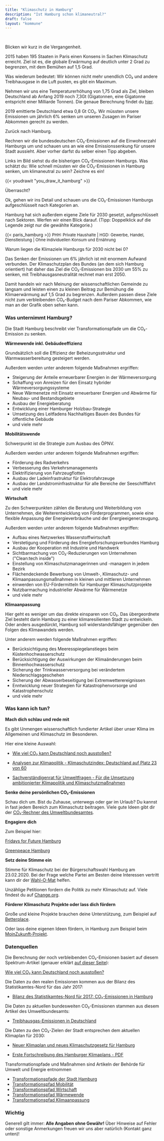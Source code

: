 ```yaml
---
title: "Klimaschutz in Hamburg"
description: "Ist Hamburg schon klimaneutral?"
draft: false
layout: "kommune"
---
```


<br>

Blicken wir kurz in die Vergangenheit.

2015 haben 195 Staaten in Paris einen Konsens in Sachen Klimaschutz erreicht.
Ziel ist es, die globale Erwärmung auf deutlich unter 2 Grad zu begrenzen, mit dem Bemühen auf 1,5 Grad.

Was wiederum bedeutet: Wir können nicht mehr unendlich CO₂ und andere Treibhausgase in die Luft pusten, es gibt ein Maximum.

Nehmen wir uns eine Temperaturerhöhung von 1,75 Grad als Ziel, bleiben Deutschland ab Anfang 2019 noch 7,3Gt (Gigatonnen, eine Gigatonne entspricht einer Milliarde Tonnen). Die genaue Berechnung findet du [hier](https://scilogs.spektrum.de/klimalounge/wie-viel-co2-kann-deutschland-noch-ausstossen/).

2019 emittierte Deutschland etwa 0,8 Gt CO₂. Wir müssten unsere Emissionen um jährlich 6% senken um unseren Zusagen im Pariser Abkommen gerecht zu werden.

Zurück nach Hamburg.

Rechnen wir die bundesdeutschen CO₂-Emissionen auf die Einwohnerzahl Hamburgs um und schauen uns an wie eine Emissionssenkung für unsere Stadt aussieht. Aber vorher darfst du selber einen Tipp abgeben.

Links im Bild siehst du die bisherigen CO₂-Emissionen Hamburgs. Was schätzt du: Wie schnell müssten wir die CO₂-Emissionen in Hamburg senken, um klimaneutral zu sein? Zeichne es ein!

{{< youdrawit "you_draw_it_hamburg" >}}

Überrascht?

Ok, gehen wir ins Detail und schauen uns die CO₂-Emissionen Hamburgs aufgeschlüsselt nach Kategorien an.

Hamburg hat sich außerdem eigene Ziele für 2030 gesetzt, aufgeschlüsselt nach Sektoren. Werfen wir einen Blick darauf. (Tipp: Doppelklick auf die Legende zeigt nur die gewählte Kategorie.)

{{< paris_hamburg >}}
<span style="font-size:small">PHH: Private Haushalte | HGD: Gewerbe, Handel, Dienstleistung | Ohne individuellen Konsum und Ernährung</span>

Warum liegen die Klimaziele Hamburgs für 2030 nicht bei 0? 

Das Senken der Emissionen um 6% jährlich ist mit enormem Aufwand verbunden. Der Klimaschutzplan des Bundes (an dem sich Hamburg orientiert) hat daher das Ziel die CO₂-Emissionen bis 2030 um 55% zu senken, mit Treibhausgasneutralität rechnet man erst 2050.


Damit handeln wir nach Meinung der wissenschaftlichen Gemeinde zu langsam und leisten einen zu kleinen Beitrag zur Bemühung die Klimaerwärmung auf 1,5 Grad zu begrenzen.
Außerdem passen diese Ziele nicht zum verbleibenden CO₂-Budget nach dem Pariser Abkommen, wie man an der Grafik oben sehen kann.

### Was unternimmt Hamburg?

Die Stadt Hamburg beschreibt vier Transformationspfade um die CO₂-Emission zu senken.

**Wärmewende inkl. Gebäudeeffizienz**

Grundsätzlich soll die Effizienz der Beheizungsstruktur und Warmwasserbereitung gesteigert werden.

Außerdem werden unter anderem folgende Maßnahmen ergriffen:
- Steigerung der Anteile erneuerbarer Energien in der Wärmeversorgung
- Schaffung von Anreizen für den Einsatz hybrider Wärmeversorgungssysteme
- Neue Wärmenetze mit Einsatz erneuerbarer Energien und Abwärme für Neubau- und Bestandsgebiete
- Ausbau der Energieberatung
- Entwicklung einer Hamburger Holzbau-Strategie
- Umsetzung des Leitfadens Nachhaltiges Bauen des Bundes für öffentliche Gebäude
- und viele mehr

**Mobilitätswende**

Schwerpunkt ist die Strategie zum Ausbau des ÖPNV.

Außerdem werden unter anderem folgende Maßnahmen ergriffen:
- Förderung des Radverkehrs
- Verbesserung des Verkehrsmanagements
- Elektrifizierung von Fahrzeugflotten
- Ausbau der Ladeinfrastruktur für Elektrofahrzeuge 
- Ausbau der Landstrominfrastruktur für alle Bereiche der Seeschifffahrt 
- und viele mehr

**Wirtschaft**

Zu den Schwerpunkten zählen die Beratung und Weiterbildung von Unternehmen, die Weiterentwicklung von Förderprogrammen, sowie eine flexible Anpassung der Energieverbräuche und der Energieeigenerzeugung.

Außerdem werden unter anderem folgende Maßnahmen ergriffen:

- Aufbau eines Netzwerkes Wasserstoffwirtschaft
- Verstetigung und Förderung des Energieforschungsverbundes Hamburg
- Ausbau der Kooperation mit Industrie und Handwerk
- Sichtbarmachung von CO₂-Reduzierungen von Unternehmen ("Clean:tech inside")
- Einstellung von Klimaschutzmanagerinnen und -managern in jedem Bezirk
- Flächendeckende Bewerbung von Umwelt-, Klimaschutz- und Klimaanpassungsmaßnahmen in kleinen und mittleren Unternehmen
- einwerden von EU-Fördermitteln für Hamburger Klimaschutzprojekte
- Nutzbarmachung industrieller Abwärme für Wärmenetze
- und viele mehr

**Klimaanpassung**

Hier geht es weniger um das direkte einsparen von CO₂. Das übergeordnete Ziel besteht darin Hamburg zu einer klimaresilienten Stadt zu entwickeln. Oder anders ausgedürckt, Hamburg soll widerstandsfähiger gegenüber den Folgen des Klimawandels werden.

Unter anderem werden folgende Maßnahmen ergriffen:
- Berücksichtigung des Meeresspiegelanstieges beim Küstenhochwasserschutz
- Berücksichtigung der Auswirkungen der Klimaänderungen beim Binnenhochwasserschutz
- Sicherung der Trinkwasserversorgung bei verändertem Niederschlagsgeschehen 
- Sicherung der Abwasserbeseitigung bei Extremwetterereignissen
- Enntwicklung neuer Strategien für Katastrophenvorsorge und Katastrophenschutz
- und viele mehr


### Was kann ich tun?

**Mach dich schlau und rede mit**

Es gibt Unmengen wissenschaftlich fundierter Artikel über unser Klima im Allgemeinen und Klimaschutz im Besonderen.

Hier eine kleine Auswahl:

- [Wie viel CO₂ kann Deutschland noch ausstoßen?](https://scilogs.spektrum.de/klimalounge/wie-viel-co2-kann-deutschland-noch-ausstossen/)

- [Analysen zur Klimapolitik - Klimaschutzindex: Deutschland auf Platz 23 von 60](https://www.deutschlandfunknova.de/beitrag/klimaschutzindex-und-climate-action-tracker-deutschland-auf-rang-23)

- [Sachverständigenrat für Umweltfragen - Für die Umsetzung ambitionierter Klimapolitik und Klimaschutzmaßnahmen](https://www.umweltrat.de/SharedDocs/Downloads/DE/04_Stellungnahmen/2016_2020/2019_09_Brief_Klimakabinett.html)

**Senke deine persönlichen CO₂-Emissionen**

Schau dich um. Bist du Zuhause, unterwegs oder gar im Urlaub? Du kannst in fast jedem Bereich zum Klimaschutz beitragen.
Viele gute Ideen gibt dir der [CO₂-Rechner des Umweltbundesamtes](https://uba.co2-rechner.de/de_DE/).

**Engagiere dich**

Zum Beispiel hier:

[Fridays for Future Hamburg](https://fridaysforfuture.de/ortsgruppen/hamburg/)

[Greenpeace Hamburg](https://www.greenpeace-hamburg.de/)

<!--
[BUND Hamburg](https://www.bund-hamburg.de/themen/umweltpolitik/klimaschutz/)

[NABU Hamburg](https://hamburg.nabu.de/umwelt-und-ressourcen/klimaschutz/index.html)
-->

**Setz deine Stimme ein**

Stimme für Klimaschutz bei der Bürgerschaftswahl Hamburg am 23.02.2020. Bei der Frage welche Partei am Besten deine Interessen vertritt kann dir der [Wahl-O-Mat](https://www.wahl-o-mat.de/hamburg2020/) helfen.

Unzählige Petitionen fordern die Politik zu mehr Klimaschutz auf. Viele findest du auf [Change.org](https://www.change.org/search?q=klimaschutz).

**Förderer Klimaschutz Projekte oder lass dich fördern**

Große und kleine Projekte brauchen deine Unterstützung, zum Beispiel auf [Betterplace](https://www.betterplace.org/de/discover-projects?q=klimaschutz).

Oder lass deine eigenen Ideen fördern, in Hamburg zum Beispiel beim [MoinZukunft-Projekt](https://moinzukunft.hamburg/ueber-den-klimafonds/12880018/ueber-den-fonds/).

### Datenquellen

Die Berechnung der noch verbleibenden CO₂-Emisionen basiert auf diesem Spektrum-Artikel (genauer erklärt [auf dieser Seite](../../paris-limits/)):

[Wie viel CO₂ kann Deutschland noch ausstoßen?](https://scilogs.spektrum.de/klimalounge/wie-viel-co2-kann-deutschland-noch-ausstossen/)

Die Daten zu den realen Emissionen kommen aus der Bilanz des Statistikamtes-Nord für das Jahr 2017:

- [Bilanz des Statistikamtes-Nord für 2017: CO₂-Emissionen in Hamburg](https://www.hamburg.de/co2-bilanz-hh/)

Die Daten zu aktuellen bundesweiten CO₂-Emissionen stammen aus diesem Artikel des Umweltbundesamts:

- [Treibhausgas-Emissionen in Deutschland](https://www.umweltbundesamt.de/daten/klima/treibhausgas-emissionen-in-deutschland#emissionsentwicklung-1990-bis-2017)

Die Daten zu den CO₂-Zielen der Stadt entsprechen dem aktuellen Klimaplan für 2030:

- [Neuer Klimaplan und neues Klimaschutzgesetz für Hamburg](https://www.hamburg.de/pressearchiv-fhh/13278828/2019-12-03-sk-bue-hamburger-klimaplan2019/)

- [Erste Fortschreibung des Hamburger Klimaplans - PDF](https://www.hamburg.de/contentblob/13287332/bc25a62e559c42bfaae795775ef1ab4e/data/d-erste-fortschreibung-hamburger-klimaplan.pdf)

Transformationspfade und Maßnahmen sind Artikeln der Behörde für Umwelt und Energie entnommen

- [Transformationspfade der Stadt Hamburg](https://www.hamburg.de/klimaplan/13254982/vier-transformationspfade/)
- [Transformationspfad Mobilität](https://www.hamburg.de/klimaplan/13255380/transformationspfad-mobilitaetswende/)
- [Transformationspfad Wirtschaft](https://www.hamburg.de/klimaplan/13255402/transformationspfad-wirtschaft/)
- [Transformationspfad Wärmewende](https://www.hamburg.de/klimaplan/13255376/transformationspfad-waermewende-inkl-gebaedeeffizienz/)
- [Transformationspfad Klimaanpassung](https://www.hamburg.de/klimaplan/13255424/transformationspfad-klimaanpassung/)

### Wichtig

Generell gilt immer: **Alle Angaben ohne Gewähr!** Über Hinweise auf
Fehler oder sonstige Anmerkungen freuen wir uns aber natürlich (Kontakt ganz unten)!
